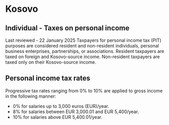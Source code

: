 # Kosovo
## Individual - Taxes on personal income
Last reviewed - 22 January 2025
Taxpayers for personal income tax (PIT) purposes are considered resident and non-resident individuals, personal business enterprises, partnerships, or associations.
Resident taxpayers are taxed on foreign and Kosovo-source income. Non-resident taxpayers are taxed only on their Kosovo-source income.
## Personal income tax rates
Progressive tax rates ranging from 0% to 10% are applied to gross income in the following manner:
  * 0% for salaries up to 3,000 euros (EUR)/year.
  * 8% for salaries between EUR 3,000.01 and EUR 5,400/year.
  * 10% for salaries above EUR 5,400.01/year.


